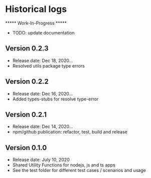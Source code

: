# Historical logs

***** Work-In-Progress ***** 
- TODO: update documentation

## Version 0.2.3

- Release date: Dec 18, 2020...
- Resolved utils package type errors

## Version 0.2.2

- Release date: Dec 16, 2020...
- Added types-stubs for resolve type-error

## Version 0.2.1

- Release date: Dec 14, 2020...
- npm/github publication: refactor, test, build and release

## Version 0.1.0

- Release date: July 10, 2020
- Shared Utility Functions for nodejs, js and ts apps
- See the test folder for different test cases / scenarios and usage
